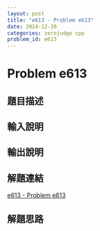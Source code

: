 ```yaml
---
layout: post
title: "e613 - Problem e613"
date: 2024-12-20
categories: zerojudge cpp
problem_id: e613
---
```


# Problem e613

## 題目描述



## 輸入說明



## 輸出說明



## 解題連結

[e613 - Problem e613](https://zerojudge.tw/ShowProblem?problemid=e613)

## 解題思路

